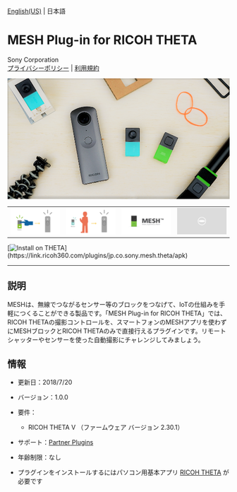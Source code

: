 [English(US)](README.md) | 日本語

# MESH Plug-in for RICOH THETA
Sony Corporation  
[プライバシーポリシー](../../README.ja.md#%E3%83%97%E3%83%A9%E3%82%A4%E3%83%90%E3%82%B7%E3%83%BC%E3%83%9D%E3%83%AA%E3%82%B7%E3%83%BC) | [利用規約](../../README.ja.md#%E5%88%A9%E7%94%A8%E8%A6%8F%E7%B4%84)

<div align="center">
 <img src="1.png">
 <table>
  <tr>
   <td><img src="2.png"></td>
   <td><img src="3.png"></td>
   <td><img src="4.png"></td>
   <td><img src="../../resources/common/img/noimg.png"></td>
  </tr>
 </table>
</div>

[![Install on THETA](https://assets.ricoh360.com/image/upload/v1/front/theta/install-button.svg?)](https://link.ricoh360.com/plugins/jp.co.sony.mesh.theta/apk)

***

## 説明
MESHは、無線でつながるセンサー等のブロックをつなげて、IoTの仕組みを手軽につくることができる製品です。「MESH Plug-in for RICOH THETA」では、RICOH THETAの撮影コントロールを、スマートフォンのMESHアプリを使わずにMESHブロックとRICOH THETAのみで直接行えるプラグインです。リモートシャッターやセンサーを使った自動撮影にチャレンジしてみましょう。

## 情報
  * 更新日：2018/7/20
  * バージョン：1.0.0
  * 要件：
    * RICOH THETA V （ファームウェア バージョン 2.30.1）
  * サポート：[Partner Plugins](https://support.meshprj.com/hc/en-us)
  * 年齢制限：なし

* プラグインをインストールするにはパソコン用基本アプリ [RICOH THETA](https://theta360.com/ja/about/application/pc.html#app-detail-01) が必要です
